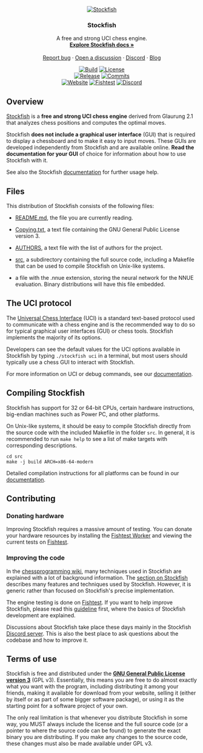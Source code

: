 <div align="center">

  [![Stockfish][stockfish128-logo]][website-link]

  <h3>Stockfish</h3>

  A free and strong UCI chess engine.
  <br>
  <strong>[Explore Stockfish docs »][wiki-link]</strong>
  <br>
  <br>
  [Report bug][issue-link]
  ·
  [Open a discussion][discussions-link]
  ·
  [Discord][discord-link]
  ·
  [Blog][website-blog-link]

  [![Build][build-badge]][build-link]
  [![License][license-badge]][license-link]
  <br>
  [![Release][release-badge]][release-link]
  [![Commits][commits-badge]][commits-link]
  <br>
  [![Website][website-badge]][website-link]
  [![Fishtest][fishtest-badge]][fishtest-link]
  [![Discord][discord-badge]][discord-link]

</div>

## Overview

[Stockfish][website-link] is a **free and strong UCI chess engine** derived from
Glaurung 2.1 that analyzes chess positions and computes the optimal moves.

Stockfish **does not include a graphical user interface** (GUI) that is required
to display a chessboard and to make it easy to input moves. These GUIs are
developed independently from Stockfish and are available online. **Read the
documentation for your GUI** of choice for information about how to use
Stockfish with it.

See also the Stockfish [documentation][wiki-usage-link] for further usage help.

## Files

This distribution of Stockfish consists of the following files:

  * [README.md][readme-link], the file you are currently reading.

  * [Copying.txt][license-link], a text file containing the GNU General Public
    License version 3.

  * [AUTHORS][authors-link], a text file with the list of authors for the project.

  * [src][src-link], a subdirectory containing the full source code, including a
    Makefile that can be used to compile Stockfish on Unix-like systems.

  * a file with the .nnue extension, storing the neural network for the NNUE
    evaluation. Binary distributions will have this file embedded.

## The UCI protocol

The [Universal Chess Interface][uci-link] (UCI) is a standard text-based protocol
used to communicate with a chess engine and is the recommended way to do so for
typical graphical user interfaces (GUI) or chess tools. Stockfish implements the
majority of its options.

Developers can see the default values for the UCI options available in Stockfish
by typing `./stockfish uci` in a terminal, but most users should typically use a
chess GUI to interact with Stockfish.

For more information on UCI or debug commands, see our [documentation][wiki-commands-link].

## Compiling Stockfish

Stockfish has support for 32 or 64-bit CPUs, certain hardware instructions,
big-endian machines such as Power PC, and other platforms.

On Unix-like systems, it should be easy to compile Stockfish directly from the
source code with the included Makefile in the folder `src`. In general, it is
recommended to run `make help` to see a list of make targets with corresponding
descriptions.

```
cd src
make -j build ARCH=x86-64-modern
```

Detailed compilation instructions for all platforms can be found in our
[documentation][wiki-compile-link].

## Contributing

### Donating hardware

Improving Stockfish requires a massive amount of testing. You can donate your
hardware resources by installing the [Fishtest Worker][worker-link] and viewing
the current tests on [Fishtest][fishtest-link].

### Improving the code

In the [chessprogramming wiki][programming-link], many techniques used in
Stockfish are explained with a lot of background information.
The [section on Stockfish][programmingsf-link] describes many features
and techniques used by Stockfish. However, it is generic rather than
focused on Stockfish's precise implementation.

The engine testing is done on [Fishtest][fishtest-link].
If you want to help improve Stockfish, please read this [guideline][guideline-link]
first, where the basics of Stockfish development are explained.

Discussions about Stockfish take place these days mainly in the Stockfish
[Discord server][discord-link]. This is also the best place to ask questions
about the codebase and how to improve it.

## Terms of use

Stockfish is free and distributed under the
[**GNU General Public License version 3**][license-link] (GPL v3). Essentially,
this means you are free to do almost exactly what you want with the program,
including distributing it among your friends, making it available for download
from your website, selling it (either by itself or as part of some bigger
software package), or using it as the starting point for a software project of
your own.

The only real limitation is that whenever you distribute Stockfish in some way,
you MUST always include the license and the full source code (or a pointer to
where the source code can be found) to generate the exact binary you are
distributing. If you make any changes to the source code, these changes must
also be made available under GPL v3.


[authors-link]:       https://github.com/official-stockfish/Stockfish/blob/master/AUTHORS
[build-link]:         https://github.com/official-stockfish/Stockfish/actions/workflows/stockfish.yml
[commits-link]:       https://github.com/official-stockfish/Stockfish/commits/master
[discord-link]:       https://discord.gg/GWDRS3kU6R
[issue-link]:         https://github.com/official-stockfish/Stockfish/issues/new?assignees=&labels=&template=BUG-REPORT.yml
[discussions-link]:   https://github.com/official-stockfish/Stockfish/discussions/new
[fishtest-link]:      https://tests.stockfishchess.org/tests
[guideline-link]:     https://github.com/glinscott/fishtest/wiki/Creating-my-first-test
[license-link]:       https://github.com/official-stockfish/Stockfish/blob/master/Copying.txt
[programming-link]:   https://www.chessprogramming.org/Main_Page
[programmingsf-link]: https://www.chessprogramming.org/Stockfish
[readme-link]:        https://github.com/official-stockfish/Stockfish/blob/master/README.md
[release-link]:       https://github.com/official-stockfish/Stockfish/releases/latest
[src-link]:           https://github.com/official-stockfish/Stockfish/tree/master/src
[stockfish128-logo]:  https://stockfishchess.org/images/logo/icon_128x128.png
[uci-link]:           https://backscattering.de/chess/uci/
[website-link]:       https://stockfishchess.org
[website-blog-link]:  https://stockfishchess.org/blog/
[wiki-link]:          https://github.com/official-stockfish/Stockfish/wiki
[wiki-usage-link]:    https://github.com/official-stockfish/Stockfish/wiki/Download-and-usage
[wiki-compile-link]:  https://github.com/official-stockfish/Stockfish/wiki/Compiling-from-source
[wiki-commands-link]: https://github.com/official-stockfish/Stockfish/wiki/Commands
[worker-link]:        https://github.com/glinscott/fishtest/wiki/Running-the-worker

[build-badge]:        https://img.shields.io/github/actions/workflow/status/official-stockfish/Stockfish/stockfish.yml?branch=master&style=for-the-badge&label=stockfish&logo=github
[commits-badge]:      https://img.shields.io/github/commits-since/official-stockfish/Stockfish/latest?style=for-the-badge
[discord-badge]:      https://img.shields.io/discord/435943710472011776?style=for-the-badge&label=discord&logo=Discord
[fishtest-badge]:     https://img.shields.io/website?style=for-the-badge&down_color=red&down_message=Offline&label=Fishtest&up_color=success&up_message=Online&url=https%3A%2F%2Ftests.stockfishchess.org%2Ftests%2Ffinished
[license-badge]:      https://img.shields.io/github/license/official-stockfish/Stockfish?style=for-the-badge&label=license&color=success
[release-badge]:      https://img.shields.io/github/v/release/official-stockfish/Stockfish?style=for-the-badge&label=official%20release
[website-badge]:      https://img.shields.io/website?style=for-the-badge&down_color=red&down_message=Offline&label=website&up_color=success&up_message=Online&url=https%3A%2F%2Fstockfishchess.org
